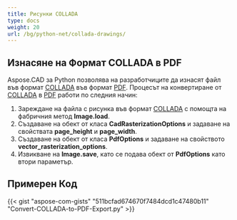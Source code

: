 ```yaml
---
title: Рисунки COLLADA
type: docs
weight: 20
url: /bg/python-net/collada-drawings/
---
```


## **Изнасяне на Формат COLLADA в PDF**

Aspose.CAD за Python позволява на разработчиците да изнасят файл във формат [COLLADA](https://docs.fileformat.com/3d/dae/) във формат [PDF](https://docs.fileformat.com/pdf/). Процесът на конвертиране от [COLLADA](https://docs.fileformat.com/3d/dae/) в [PDF](https://docs.fileformat.com/pdf/) работи по следния начин:

1. Зареждане на файла с рисунка във формат [COLLADA](https://docs.fileformat.com/3d/dae/) с помощта на фабричния метод **Image.load**.
2. Създаване на обект от класа **CadRasterizationOptions** и задаване на свойствата **page_height** и **page_width**.
3. Създаване на обект от класа **PdfOptions** и задаване на свойството **vector_rasterization_options**.
4. Извикване на **Image.save**, като се подава обект от **PdfOptions** като втори параметър.

## Примерен Код

{{< gist "aspose-com-gists" "511bcfad674670f7484dcd1c47480b11" "Convert-COLLADA-to-PDF-Export.py" >}}
